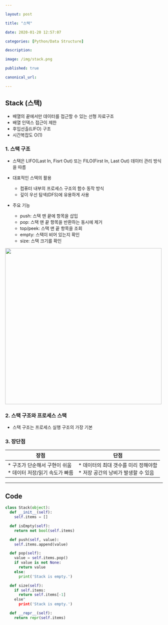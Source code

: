 ```yaml
---

layout: post

title: "스택"

date: 2020-01-20 12:57:07

categories: [Python/Data Structure]

description:

image: /img/stack.png

published: true

canonical_url:

---
```


## Stack (스택)

- 배열의 끝에서만 데이터를 접근할 수 있는 선형 자료구조
- 배열 인덱스 접근이 제한
- 후입선출(LIFO) 구조
- 시간복잡도 O(1)

### 1. 스택 구조
* 스택은 LIFO(Last In, Fisrt Out) 또는 FILO(First In, Last Out) 데이터 관리 방식을 따름

* 대표적인 스택의 활용
  - 컴퓨터 내부의 프로세스 구조의 함수 동작 방식
  - 깊이 우선 탐색(DFS)에 유용하게 사용

* 주요 기능
  - push: 스택 맨 끝에 항목을 삽입
  - pop: 스택 맨 끝 항목을 반환하는 동시에 제거
  - top/peek: 스택 맨 끝 항목을 조회
  - empty: 스택이 비어 있는지 확인
  - size: 스택 크기를 확인

<img src="http://www.fun-coding.org/00_Images/stack.png" width='500'>

### 2. 스택 구조와 프로세스 스택
- 스택 구조는 프로세스 실행 구조의 가장 기본

### 3. 장단점

|장점|단점|
|----|----|
|* 구조가 단순해서 구현이 쉬움 <br> * 데이터 저장/읽기 속도가 빠름 | * 데이터의 최대 갯수를 미리 정해야함 <br> * 저장 공간의 낭비가 발생할 수 있음

------------------------------------------------------------------------

## Code

```python
class Stack(object):
  def __init__(self):
    self.items = []

  def isEmpty(self):
    return not bool(self.items)

  def push(self, value):
    self.items.append(value)

  def pop(self):
    value = self.items.pop()
    if value is not None:
      return value
    else:
      print('Stack is empty.')

  def size(self):
    if self.items:
      return self.items[-1]
    else"
      print('Stack is empty.')

  def __repr__(self):
    return repr(self.items)
```

